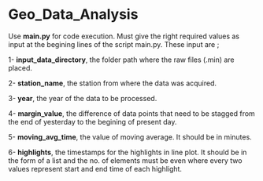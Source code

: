 # Geo_Data_Analysis

Use **main.py** for code execution. Must give the right required values as input at the begining lines of the script main.py. These input are ;

1- **input_data_directory**, the folder path where the raw files (.min) are placed.

2- **station_name**, the station from where the data was acquired.

3- **year**, the year of the data to be processed.

4- **margin_value**, the difference of data points that need to be stagged from the end of yesterday to the begining of present day.

5- **moving_avg_time**, the value of moving average. It should be in minutes.

6- **highlights**, the timestamps for the highlights in line plot. It should be in the form of a list and the no. of elements must be even where every two values represent start and end time of each highlight.
